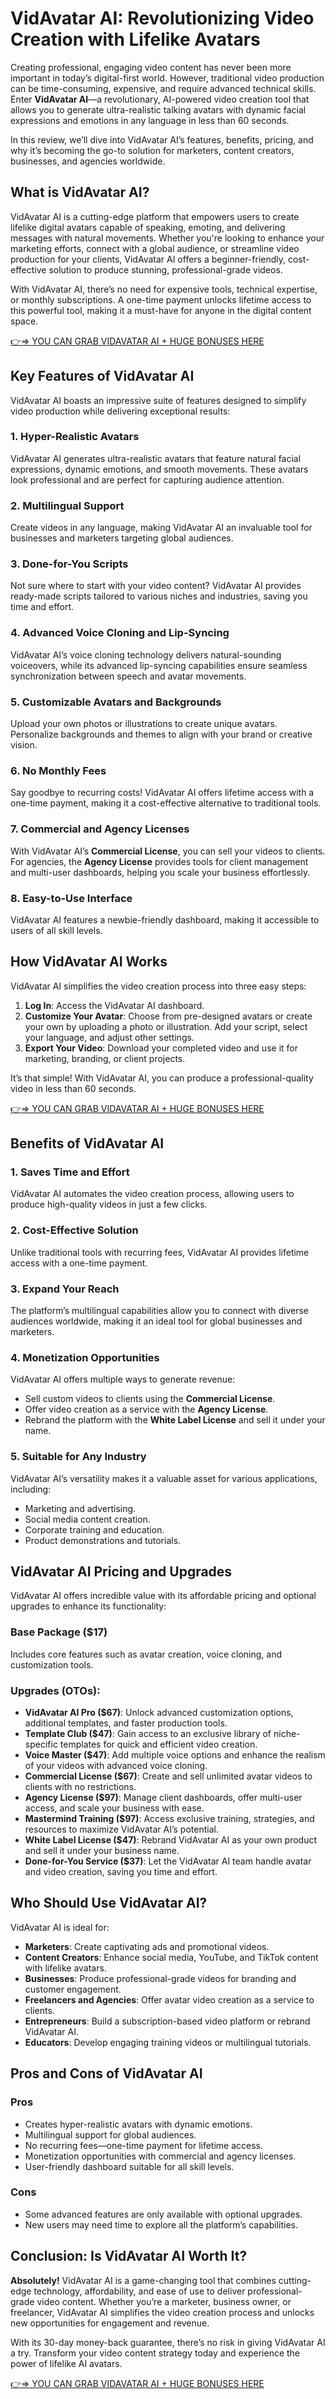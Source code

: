 # VidAvatar AI: Revolutionizing Video Creation with Lifelike Avatars

Creating professional, engaging video content has never been more important in today’s digital-first world. However, traditional video production can be time-consuming, expensive, and require advanced technical skills. Enter **VidAvatar AI**—a revolutionary, AI-powered video creation tool that allows you to generate ultra-realistic talking avatars with dynamic facial expressions and emotions in any language in less than 60 seconds.

In this review, we’ll dive into VidAvatar AI’s features, benefits, pricing, and why it’s becoming the go-to solution for marketers, content creators, businesses, and agencies worldwide.


## What is VidAvatar AI?

VidAvatar AI is a cutting-edge platform that empowers users to create lifelike digital avatars capable of speaking, emoting, and delivering messages with natural movements. Whether you're looking to enhance your marketing efforts, connect with a global audience, or streamline video production for your clients, VidAvatar AI offers a beginner-friendly, cost-effective solution to produce stunning, professional-grade videos.

With VidAvatar AI, there’s no need for expensive tools, technical expertise, or monthly subscriptions. A one-time payment unlocks lifetime access to this powerful tool, making it a must-have for anyone in the digital content space.

[👉⇒ YOU CAN GRAB VIDAVATAR AI + HUGE BONUSES HERE](https://review.sildnp.com/vidavatar-ai-review/)

## Key Features of VidAvatar AI

VidAvatar AI boasts an impressive suite of features designed to simplify video production while delivering exceptional results:

### 1. Hyper-Realistic Avatars
VidAvatar AI generates ultra-realistic avatars that feature natural facial expressions, dynamic emotions, and smooth movements. These avatars look professional and are perfect for capturing audience attention.

### 2. Multilingual Support
Create videos in any language, making VidAvatar AI an invaluable tool for businesses and marketers targeting global audiences.

### 3. Done-for-You Scripts
Not sure where to start with your video content? VidAvatar AI provides ready-made scripts tailored to various niches and industries, saving you time and effort.

### 4. Advanced Voice Cloning and Lip-Syncing
VidAvatar AI’s voice cloning technology delivers natural-sounding voiceovers, while its advanced lip-syncing capabilities ensure seamless synchronization between speech and avatar movements.

### 5. Customizable Avatars and Backgrounds
Upload your own photos or illustrations to create unique avatars. Personalize backgrounds and themes to align with your brand or creative vision.

### 6. No Monthly Fees
Say goodbye to recurring costs! VidAvatar AI offers lifetime access with a one-time payment, making it a cost-effective alternative to traditional tools.

### 7. Commercial and Agency Licenses
With VidAvatar AI’s **Commercial License**, you can sell your videos to clients. For agencies, the **Agency License** provides tools for client management and multi-user dashboards, helping you scale your business effortlessly.

### 8. Easy-to-Use Interface
VidAvatar AI features a newbie-friendly dashboard, making it accessible to users of all skill levels.


## How VidAvatar AI Works

VidAvatar AI simplifies the video creation process into three easy steps:

1. **Log In**: Access the VidAvatar AI dashboard.
2. **Customize Your Avatar**: Choose from pre-designed avatars or create your own by uploading a photo or illustration. Add your script, select your language, and adjust other settings.
3. **Export Your Video**: Download your completed video and use it for marketing, branding, or client projects.

It’s that simple! With VidAvatar AI, you can produce a professional-quality video in less than 60 seconds.

[👉⇒ YOU CAN GRAB VIDAVATAR AI + HUGE BONUSES HERE](https://review.sildnp.com/vidavatar-ai-review/)

## Benefits of VidAvatar AI

### 1. Saves Time and Effort
VidAvatar AI automates the video creation process, allowing users to produce high-quality videos in just a few clicks.

### 2. Cost-Effective Solution
Unlike traditional tools with recurring fees, VidAvatar AI provides lifetime access with a one-time payment.

### 3. Expand Your Reach
The platform’s multilingual capabilities allow you to connect with diverse audiences worldwide, making it an ideal tool for global businesses and marketers.

### 4. Monetization Opportunities
VidAvatar AI offers multiple ways to generate revenue:
- Sell custom videos to clients using the **Commercial License**.
- Offer video creation as a service with the **Agency License**.
- Rebrand the platform with the **White Label License** and sell it under your name.

### 5. Suitable for Any Industry
VidAvatar AI’s versatility makes it a valuable asset for various applications, including:
- Marketing and advertising.
- Social media content creation.
- Corporate training and education.
- Product demonstrations and tutorials.


## VidAvatar AI Pricing and Upgrades

VidAvatar AI offers incredible value with its affordable pricing and optional upgrades to enhance its functionality:

### **Base Package ($17)**
Includes core features such as avatar creation, voice cloning, and customization tools.

### **Upgrades (OTOs):**
- **VidAvatar AI Pro ($67)**: Unlock advanced customization options, additional templates, and faster production tools.
- **Template Club ($47)**: Gain access to an exclusive library of niche-specific templates for quick and efficient video creation.
- **Voice Master ($47)**: Add multiple voice options and enhance the realism of your videos with advanced voice cloning.
- **Commercial License ($67)**: Create and sell unlimited avatar videos to clients with no restrictions.
- **Agency License ($97)**: Manage client dashboards, offer multi-user access, and scale your business with ease.
- **Mastermind Training ($97)**: Access exclusive training, strategies, and resources to maximize VidAvatar AI’s potential.
- **White Label License ($47)**: Rebrand VidAvatar AI as your own product and sell it under your business name.
- **Done-for-You Service ($37)**: Let the VidAvatar AI team handle avatar and video creation, saving you time and effort.


## Who Should Use VidAvatar AI?

VidAvatar AI is ideal for:
- **Marketers**: Create captivating ads and promotional videos.
- **Content Creators**: Enhance social media, YouTube, and TikTok content with lifelike avatars.
- **Businesses**: Produce professional-grade videos for branding and customer engagement.
- **Freelancers and Agencies**: Offer avatar video creation as a service to clients.
- **Entrepreneurs**: Build a subscription-based video platform or rebrand VidAvatar AI.
- **Educators**: Develop engaging training videos or multilingual tutorials.


## Pros and Cons of VidAvatar AI

### **Pros**
- Creates hyper-realistic avatars with dynamic emotions.
- Multilingual support for global audiences.
- No recurring fees—one-time payment for lifetime access.
- Monetization opportunities with commercial and agency licenses.
- User-friendly dashboard suitable for all skill levels.

### **Cons**
- Some advanced features are only available with optional upgrades.
- New users may need time to explore all the platform’s capabilities.


## Conclusion: Is VidAvatar AI Worth It?

**Absolutely!** VidAvatar AI is a game-changing tool that combines cutting-edge technology, affordability, and ease of use to deliver professional-grade video content. Whether you’re a marketer, business owner, or freelancer, VidAvatar AI simplifies the video creation process and unlocks new opportunities for engagement and revenue.

With its 30-day money-back guarantee, there’s no risk in giving VidAvatar AI a try. Transform your video content strategy today and experience the power of lifelike AI avatars.

[👉⇒ YOU CAN GRAB VIDAVATAR AI + HUGE BONUSES HERE](https://review.sildnp.com/vidavatar-ai-review/)

